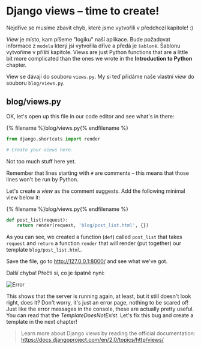 # Django views – time to create!

Nejdříve se musíme zbavit chyb, které jsme vytvořili v předchozí kapitole! :)

*View* je místo, kam píšeme "logiku" naší aplikace. Bude požadovat informace z `modelu` který jsi vytvořila dříve a předá je `šabloně`. Šablonu vytvoříme v příští kapitole. Views are just Python functions that are a little bit more complicated than the ones we wrote in the **Introduction to Python** chapter.

View se dávají do souboru `views.py`. My si teď přidáme naše vlastní *view* do souboru `blog/views.py`.

## blog/views.py

OK, let's open up this file in our code editor and see what's in there:

{% filename %}blog/views.py{% endfilename %}

```python
from django.shortcuts import render

# Create your views here.
```

Not too much stuff here yet.

Remember that lines starting with `#` are comments – this means that those lines won't be run by Python.

Let's create a *view* as the comment suggests. Add the following minimal view below it:

{% filename %}blog/views.py{% endfilename %}

```python
def post_list(request):
    return render(request, 'blog/post_list.html', {})
```

As you can see, we created a function (`def`) called `post_list` that takes `request` and `return` a function `render` that will render (put together) our template `blog/post_list.html`.

Save the file, go to http://127.0.0.1:8000/ and see what we've got.

Další chyba! Přečti si, co je špatně nyní:

![Error](images/error.png)

This shows that the server is running again, at least, but it still doesn't look right, does it? Don't worry, it's just an error page, nothing to be scared of! Just like the error messages in the console, these are actually pretty useful. You can read that the *TemplateDoesNotExist*. Let's fix this bug and create a template in the next chapter!

> Learn more about Django views by reading the official documentation: https://docs.djangoproject.com/en/2.0/topics/http/views/